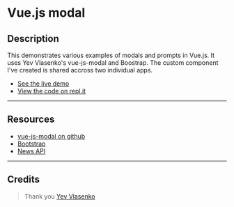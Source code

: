 # Vue.js modal

## Description
This demonstrates various examples of modals and prompts in Vue.js. It uses Yev Vlasenko's vue-js-modal and Boostrap. The custom component I've created is shared accross two individual apps.

+ [See the live demo](https://vue-demo-for-vue-js-modal-v10--rjlevy.repl.co/) 
+ [View the code on repl.it](https://repl.it/@rjlevy/Vue-demo-for-vue-js-modal-v10) 

--- 

## Resources
+  [vue-js-modal on github](https://github.com/euvl/vue-js-modal/blob/master/README.md) 
+ [Bootstrap](https://getbootstrap.com)
+ [News API](https://newsapi.org/) 

--- 

## Credits
> Thank you [Yev Vlasenko](https://github.com/euvl)

